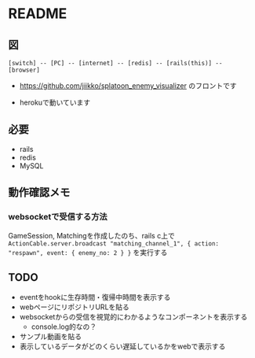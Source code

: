 # README
## 図
```
[switch] -- [PC] -- [internet] -- [redis] -- [rails(this)] -- [browser]
```

* https://github.com/jiikko/splatoon_enemy_visualizer のフロントです

* herokuで動いています

## 必要
* rails
* redis
* MySQL

## 動作確認メモ
### websocketで受信する方法
GameSession, Matchingを作成したのち、rails c上で`ActionCable.server.broadcast "matching_channel_1", { action: "respawn", event: { enemy_no: 2 } }` を実行する

## TODO
* eventをhookに生存時間・復帰中時間を表示する
* webページにリポジトリURLを貼る
* websocketからの受信を視覚的にわかるようなコンポーネントを表示する
  * console.log的なの？
* サンプル動画を貼る
* 表示しているデータがどのくらい遅延しているかをwebで表示する
